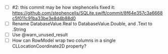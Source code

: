 - [ ] #2: this commit may be how stephencelis fixed it: https://github.com/stephencelis/SQLite.swift/commit/8f64e357c3a6668c5f011c91ba33be3e8d4b88d0
- [ ] Rename DatabaseValue.Real to DatabaseValue.Double, and .Text to .String
- [ ] Use @warn_unused_result
- [ ] How can RowModel wrap two columns in a single CLLocationCoordinate2D property?
